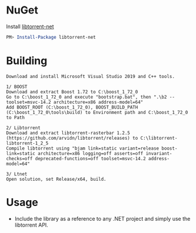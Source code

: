 # NuGet
Install [libtorrent-net](https://www.nuget.org/packages/libtorrent-net/)
```Powershell
PM> Install-Package libtorrent-net
```

# Building

```
Download and install Microsoft Visual Studio 2019 and C++ tools.

1/ BOOST
Download and extract Boost 1.72 to C:\boost_1_72_0
Go to C:\boost_1_72_0 and execute "bootstrap.bat", then ".\b2 --toolset=msvc-14.2 architecture=x86 address-model=64"
Add BOOST_ROOT (C:\boost_1_72_0), BOOST_BUILD_PATH (C:\boost_1_72_0\tools\build) to Environment path and C:\boost_1_72_0 to Path

2/ Libtorrent
Download and extract libtorrent-rasterbar 1.2.5 (https://github.com/arvidn/libtorrent/releases) to C:\libtorrent-libtorrent-1_2_5
Compile libtorrent using "bjam link=static variant=release boost-link=static architecture=x86 logging=off asserts=off invariant-checks=off deprecated-functions=off toolset=msvc-14.2 address-model=64"

3/ Ltnet
Open solution, set Release/x64, build.
```

# Usage

* Include the library as a reference to any .NET project and simply use the libtorrent API.
